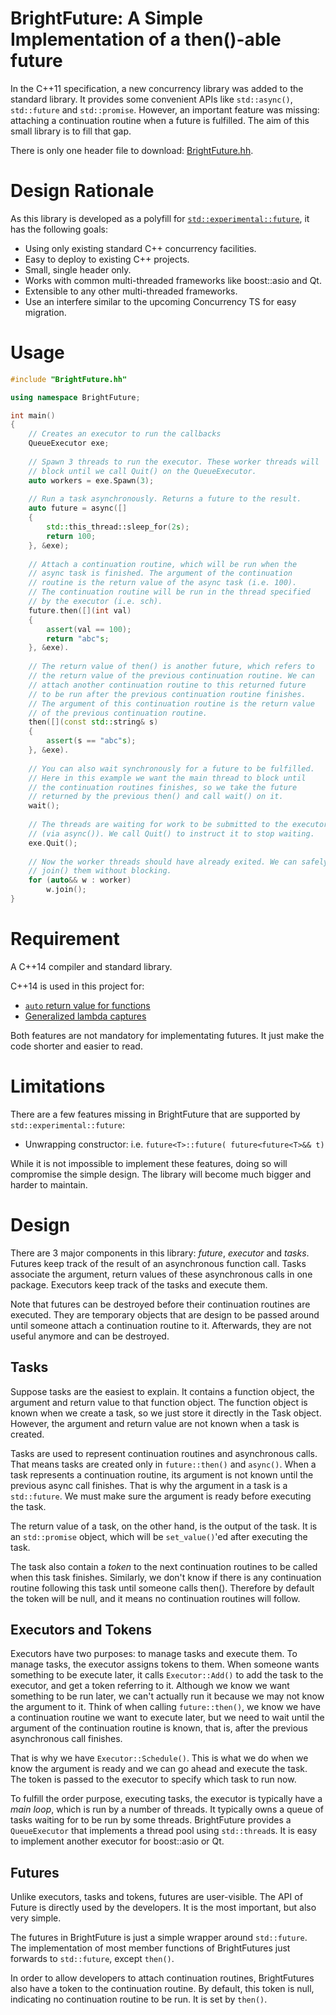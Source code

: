 # BrightFuture: A Simple Implementation of a then()-able future

In the C++11 specification, a new concurrency library was added to the
standard library. It provides some convenient APIs like `std::async()`,
`std::future` and `std::promise`. However, an important feature was missing:
attaching a continuation routine when a future is fulfilled. The aim of
this small library is to fill that gap.

There is only one header file to download: [BrightFuture.hh](BrightFuture.hh).

# Design Rationale

As this library is developed as a polyfill for [`std::experimental::future`](http://en.cppreference.com/w/cpp/experimental/future),
it has the following goals:

*   Using only existing standard C++ concurrency facilities.
*   Easy to deploy to existing C++ projects.
*   Small, single header only.
*   Works with common multi-threaded frameworks like boost::asio and Qt.
*   Extensible to any other multi-threaded frameworks.
*   Use an interfere similar to the upcoming Concurrency TS for easy
	migration.

# Usage

```C++
#include "BrightFuture.hh"

using namespace BrightFuture;

int main()
{
	// Creates an executor to run the callbacks
	QueueExecutor exe;
	
	// Spawn 3 threads to run the executor. These worker threads will
	// block until we call Quit() on the QueueExecutor.
	auto workers = exe.Spawn(3);
	
	// Run a task asynchronously. Returns a future to the result.
	auto future = async([]
	{
		std::this_thread::sleep_for(2s);
		return 100;
	}, &exe);
	
	// Attach a continuation routine, which will be run when the
	// async task is finished. The argument of the continuation
	// routine is the return value of the async task (i.e. 100).
	// The continuation routine will be run in the thread specified
	// by the executor (i.e. sch).
	future.then([](int val)
	{
		assert(val == 100);
		return "abc"s;
	}, &exe).
	
	// The return value of then() is another future, which refers to
	// the return value of the previous continuation routine. We can
	// attach another continuation routine to this returned future
	// to be run after the previous continuation routine finishes.
	// The argument of this continuation routine is the return value
	// of the previous continuation routine.
	then([](const std::string& s)
	{
		assert(s == "abc"s);
	}, &exe).
	
	// You can also wait synchronously for a future to be fulfilled.
	// Here in this example we want the main thread to block until
	// the continuation routines finishes, so we take the future
	// returned by the previous then() and call wait() on it.
	wait();
	
	// The threads are waiting for work to be submitted to the executor
	// (via async()). We call Quit() to instruct it to stop waiting.
	exe.Quit();
	
	// Now the worker threads should have already exited. We can safely
	// join() them without blocking.
	for (auto&& w : worker)
		w.join();
}
```

# Requirement

A C++14 compiler and standard library.

C++14 is used in this project for:
*   [`auto` return value for functions](https://isocpp.org/wiki/faq/cpp14-language#generalized-return)
*   [Generalized lambda captures](https://isocpp.org/wiki/faq/cpp14-language#lambda-captures)

Both features are not mandatory for implementating futures. It just make
the code shorter and easier to read.

# Limitations

There are a few features missing in BrightFuture that are supported by
`std::experimental::future`:

*   Unwrapping constructor: i.e. `future<T>::future( future<future<T>&& t)`

While it is not impossible to implement these features, doing so will
compromise the simple design. The library will become much bigger and
harder to maintain.

# Design

There are 3 major components in this library: _future_, _executor_ and
_tasks_. Futures keep track of the result of an asynchronous function call.
Tasks associate the argument, return values of these asynchronous calls in
one package. Executors keep track of the tasks and execute them.

Note that futures can be destroyed before their continuation routines
are executed. They are temporary objects that are design to be passed
around until someone attach a continuation routine to it. Afterwards,
they are not useful anymore and can be destroyed.

## Tasks

Suppose tasks are the easiest to explain. It contains a function object,
the argument and return value to that function object. The function object
is known when we create a task, so we just store it directly in the Task
object. However, the argument and return value are not known when a task
is created.

Tasks are used to represent continuation routines and asynchronous calls.
That means tasks are created only in `future::then()` and `async()`. When
a task represents a continuation routine, its argument is not known until
the previous async call finishes. That is why the argument in a task is
a `std::future`. We must make sure the argument is ready before executing
the task.

The return value of a task, on the other hand, is the output of the task.
It is an `std::promise` object, which will be `set_value()`'ed after
executing the task.

The task also contain a _token_ to the next continuation routines to be
called when this task finishes. Similarly, we don't know if there is
any continuation routine following this task until someone calls then().
Therefore by default the token will be null, and it means no continuation
routines will follow.

## Executors and Tokens

Executors have two purposes: to manage tasks and execute them. To manage
tasks, the executor assigns tokens to them. When someone wants something
to be execute later, it calls `Executor::Add()` to add the task to the
executor, and get a token referring to it. Although we know we want
something to be run later, we can't actually run it because we may not
know the argument to it. Think of when calling `future::then()`, we
know we have a continuation routine we want to execute later, but we
need to wait until the argument of the continuation routine is known,
that is, after the previous asynchronous call finishes.

That is why we have `Executor::Schedule()`. This is what we do when we
know the argument is ready and we can go ahead and execute the task.
The token is passed to the executor to specify which task to run now.

To fulfill the order purpose, executing tasks, the executor is typically
have a _main loop_, which is run by a number of threads. It typically
owns a queue of tasks waiting for to be run by some threads. BrightFuture
provides a `QueueExecutor` that implements a thread pool using
`std::thread`s. It is easy to implement another executor for boost::asio
or Qt.

## Futures

Unlike executors, tasks and tokens, futures are user-visible. The API of
Future is directly used by the developers. It is the most important, but
also very simple.

The futures in BrightFuture is just a simple wrapper around `std::future`.
The implementation of most member functions of BrightFutures just forwards
to `std::future`, except `then()`.

In order to allow developers to attach continuation routines, BrightFutures
also have a token to the continuation routine. By default, this token is
null, indicating no continuation routine to be run. It is set by `then()`.
